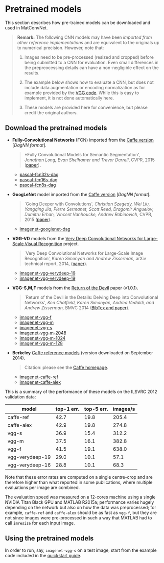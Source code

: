 # Pretrained models

This section describes how pre-trained models can be downloaded and
used in MatConvNet.

> **Remark:** The following CNN models may have been *imported from
> other reference implementations* and are equivalent to the originals
> up to numerical precision. However, note that:
>
> 1.  Images need to be pre-processed (resized and cropped) before
>     being submitted to a CNN for evaluation. Even small differences
>     in the prepreocessing details can have a non-negligible effect
>     on the results.
>
> 2.  The example below shows how to evaluate a CNN, but does not
>     include data augmentation or encoding normalization as for
>     example provided by the
>     [VGG code](http://www.robots.ox.ac.uk/~vgg/research/deep_eval).
>     While this is easy to implement, it is not done automatically
>     here.
>
> 3.  These models are provided here for convenience, but please
>     credit the original authors.

## Download the pretrained models

-   **Fully-Convolutional Networks** (FCN) imported from the
    [Caffe version](https://github.com/BVLC/caffe/wiki/Model-Zoo)
    [*DagNN format*].

    > *Fully Convolutional Models for Semantic Segmentation',
    *Jonathan Long, Evan Shelhamer and Trevor Darrell*, CVPR, 2015
    ([paper](http://www.cv-foundation.org/openaccess/content_cvpr_2015/papers/Long_Fully_Convolutional_Networks_2015_CVPR_paper.pdf)).

    - [pascal-fcn32s-dag](models/imagenet-fcn32s-dag.mat)
    - [pascal-fcn16s-dag](models/imagenet-fcn16s-dag.mat)
    - [pascal-fcn8s-dag](models/imagenet-fcn8s-dag.mat)

-   **GoogLeNet** model imported from the
    [Caffe version](https://github.com/BVLC/caffe/tree/master/models/bvlc_googlenet)
    [*DagNN format*].

    > `Going Deeper with Convolutions', *Christian Szegedy, Wei Liu,
    Yangqing Jia, Pierre Sermanet, Scott Reed, Dragomir Anguelov,
    Dumitru Erhan, Vincent Vanhoucke, Andrew Rabinovich*, CVPR, 2015
    ([paper](http://www.cv-foundation.org/openaccess/content_cvpr_2015/papers/Szegedy_Going_Deeper_With_2015_CVPR_paper.pdf)).

    - [imagenet-googlenet-dag](models/imagenet-googlenet-dag.mat)

-   **VGG-VD** models from the
    [Very Deep Convolutional Networks for Large-Scale Visual Recognition](http://www.robots.ox.ac.uk/~vgg/research/very_deep/) project.

    > `Very Deep Convolutional Networks for Large-Scale Image
    Recognition', *Karen Simonyan and Andrew Zisserman,* arXiv
    technical report, 2014,
    ([paper](http://arxiv.org/abs/1409.1556/)).

    - [imagenet-vgg-verydeep-16](models/imagenet-vgg-verydeep-16.mat)
    - [imagenet-vgg-verydeep-19](models/imagenet-vgg-verydeep-19.mat)

-   **VGG-S,M,F** models from the
    [Return of the Devil](http://www.robots.ox.ac.uk/~vgg/research/deep_eval)
    paper (v1.0.1).

    > `Return of the Devil in the Details: Delving Deep into
    Convolutional Networks', *Ken Chatfield, Karen Simonyan, Andrea
    Vedaldi, and Andrew Zisserman,* BMVC 2014
    ([BibTex and paper](http://www.robots.ox.ac.uk/~vgg/publications/2014/Chatfield14/)).

    - [imagenet-vgg-f](models/imagenet-vgg-f.mat)
    - [imagenet-vgg-m](models/imagenet-vgg-m.mat)
    - [imagenet-vgg-s](models/imagenet-vgg-s.mat)
    - [imagenet-vgg-m-2048](models/imagenet-vgg-m-2048.mat)
    - [imagenet-vgg-m-1024](models/imagenet-vgg-m-1024.mat)
    - [imagenet-vgg-m-128](models/imagenet-vgg-m-128.mat)

-   **Berkeley**
    [Caffe reference models](http://caffe.berkeleyvision.org/getting_pretrained_models.html)
    (version downloaded on September 2014).

    > Citation: please see the [Caffe homepage](http://caffe.berkeleyvision.org).

    - [imagenet-caffe-ref](models/imagenet-caffe-ref.mat)
    - [imagenet-caffe-alex](models/imagenet-caffe-alex.mat)

This is a summary of the performance of these models on the ILSVRC
2012 validation data:


|               model|top-1 err.|top-5 err.|  images/s|
|--------------------|----------|----------|----------|
|           caffe-ref|      42.7|      19.8|     205.4|
|          caffe-alex|      42.9|      19.8|     274.8|
|               vgg-s|      36.9|      15.4|     312.2|
|               vgg-m|      37.5|      16.1|     382.8|
|               vgg-f|      41.5|      19.1|     638.0|
|     vgg-verydeep-19|      29.0|      10.1|      57.1|
|     vgg-verydeep-16|      28.8|      10.1|      68.3|

Note that these error rates are computed on a single centre-crop and
are therefore higher than what reported in some publications, where
multiple evaluations per image are combined.

The evaluation speed was measured on a 12-cores machine using a single
NVIDIA Titan Black GPU and MATLAB R2015a; performance varies hugely
depending on the network but also on how the data was preprocessed;
for example, `caffe-ref` and `caffe-alex` should be as fast as
`vgg-f`, but they are not since images were pre-processed in such a
way that MATLAB had to call `imresize` for each input image.

## Using the pretrained models

In order to run, say, `imagenet-vgg-s` on a test image, start from the
example code included in the [quickstart guide](quick.md).

